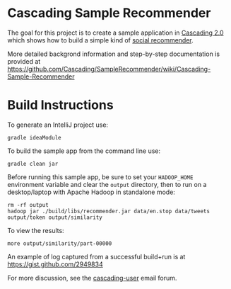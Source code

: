 Cascading Sample Recommender
============================
The goal for this project is to create a sample application in
[Cascading 2.0](http://www.cascading.org/) which shows how to build a
simple kind of [social
recommender](http://en.wikipedia.org/wiki/Recommender_system).

More detailed backgrond information and step-by-step documentation is provided at https://github.com/Cascading/SampleRecommender/wiki/Cascading-Sample-Recommender

Build Instructions
==================

To generate an IntelliJ project use:

    gradle ideaModule

To build the sample app from the command line use:

    gradle clean jar

Before running this sample app, be sure to set your `HADOOP_HOME` environment variable and clear the `output` directory, then to run on a desktop/laptop with Apache Hadoop in standalone mode:

    rm -rf output
    hadoop jar ./build/libs/recommender.jar data/en.stop data/tweets output/token output/similarity

To view the results:

    more output/similarity/part-00000

An example of log captured from a successful build+run is at https://gist.github.com/2949834

For more discussion, see the [cascading-user](https://groups.google.com/forum/?fromgroups#!forum/cascading-user) email forum.